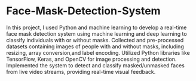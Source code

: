 # Face-Mask-Detection-System
In this project, I used Python and machine learning to develop a real-time face mask detection system using machine learning and deep learning to classify individuals with or without masks. Collected and pre-processed datasets containing images of people with and without masks, including resizing, array conversion,and label encoding. Utilized Python libraries like TensorFlow, Keras, and OpenCV for image processing and detection. Implemented the system to detect and classify masked/unmasked faces from live video streams, providing real-time visual feedback.
